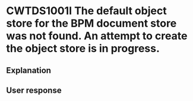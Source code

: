 # CWTDS1001I The default object store for the BPM document store was not found. An attempt to create the object store is in progress.

## Explanation

## User response